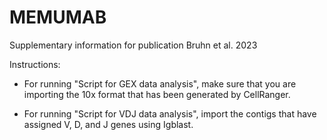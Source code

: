 # MEMUMAB
Supplementary information for publication Bruhn et al. 2023

Instructions:

* For running "Script for GEX data analysis", make sure that you are importing the 10x format that has been generated by CellRanger.

* For running "Script for VDJ data analysis", import the contigs that have assigned V, D, and J genes using Igblast.  
